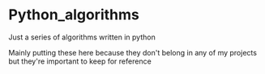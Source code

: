 # Python_algorithms
Just a series of algorithms written in python


Mainly putting these here because they don't belong in any of my projects but they're important to keep for reference


